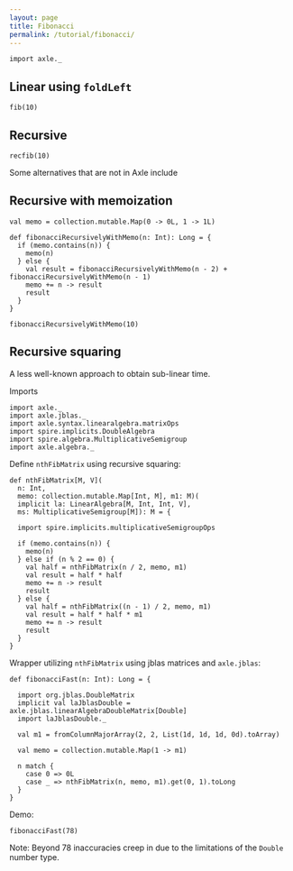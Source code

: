 ```yaml
---
layout: page
title: Fibonacci
permalink: /tutorial/fibonacci/
---
```



```tut:silent
import axle._
```

## Linear using `foldLeft`

```tut:book
fib(10)
```

## Recursive

```tut:book
recfib(10)
```

Some alternatives that are not in Axle include

## Recursive with memoization

```tut:book
val memo = collection.mutable.Map(0 -> 0L, 1 -> 1L)

def fibonacciRecursivelyWithMemo(n: Int): Long = {
  if (memo.contains(n)) {
    memo(n)
  } else {
    val result = fibonacciRecursivelyWithMemo(n - 2) + fibonacciRecursivelyWithMemo(n - 1)
    memo += n -> result
    result
  }
}

fibonacciRecursivelyWithMemo(10)
```

## Recursive squaring

A less well-known approach to obtain sub-linear time.

Imports

```tut:silent
import axle._
import axle.jblas._
import axle.syntax.linearalgebra.matrixOps
import spire.implicits.DoubleAlgebra
import spire.algebra.MultiplicativeSemigroup
import axle.algebra._
```

Define `nthFibMatrix` using recursive squaring:

```tut:book
def nthFibMatrix[M, V](
  n: Int,
  memo: collection.mutable.Map[Int, M], m1: M)(
  implicit la: LinearAlgebra[M, Int, Int, V],
  ms: MultiplicativeSemigroup[M]): M = {

  import spire.implicits.multiplicativeSemigroupOps

  if (memo.contains(n)) {
    memo(n)
  } else if (n % 2 == 0) {
    val half = nthFibMatrix(n / 2, memo, m1)
    val result = half * half
    memo += n -> result
    result
  } else {
    val half = nthFibMatrix((n - 1) / 2, memo, m1)
    val result = half * half * m1
    memo += n -> result
    result
  }
}
```

Wrapper utilizing `nthFibMatrix` using jblas matrices and `axle.jblas`:

```tut:book
def fibonacciFast(n: Int): Long = {

  import org.jblas.DoubleMatrix
  implicit val laJblasDouble = axle.jblas.linearAlgebraDoubleMatrix[Double]
  import laJblasDouble._

  val m1 = fromColumnMajorArray(2, 2, List(1d, 1d, 1d, 0d).toArray)

  val memo = collection.mutable.Map(1 -> m1)

  n match {
    case 0 => 0L
    case _ => nthFibMatrix(n, memo, m1).get(0, 1).toLong
  }
}
```

Demo:

```tut:book
fibonacciFast(78)
```

Note: Beyond 78 inaccuracies creep in due to the limitations of the `Double` number type.
